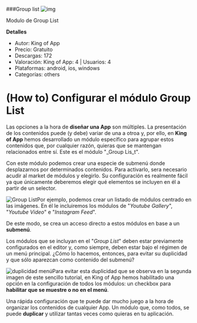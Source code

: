 ###Group list
![img](http://resources.kingofapp.com/modules/grouplist/images/grouplist_list.png)

Modulo de Group List

**Detalles**
- Autor: King of App
- Precio: Gratuito
- Descargas: 172
- Valoración: King of App: 4 | Usuarios: 4
- Plataformas: android, ios, windows
- Categorías: others


# **(How to) Configurar el módulo Group List**

Las opciones a la hora de **diseñar una App** son múltiples. La presentación de los contenidos puede (y debe) variar de una a otroa y, por ello, en **King of App** hemos desarrollado un módulo específico para agrupar estos contenidos que, por cualquier razón, quieras que se mantengan relacionados entre sí. Este es el módulo "_Group Lis_t".

Con este módulo podemos crear una especie de submenú donde desplazarnos por determinados contenidos. Para activarlo, sera necesario acudir al market de módulos y elegirlo. Su configuración es realmente fácil ya que únicamente deberemos elegir qué elementos se incluyen en él a partir de un selector.

![Group List](http://kingofapp.es/wp-content/uploads/2015/12/Group-List-300x159.png)Por ejemplo, podemos crear un listado de módulos centrado en las imágenes. En él le incluiremos los módulos de "_Youtube Gallery_", "_Youtube Video_" e "_Instagram Feed_".

De este modo, se crea un acceso directo a estos módulos en base a un **submenú**.

Los módulos que se incluyan en el "_Group List_" deben estar previamente configurados en el editor y, como siempre, deben estar bajo el régimen de un menú principal. ¿Cómo lo hacemos, entonces, para evitar su duplicidad y que sólo aparezcan como contenido del submenú?

![duplicidad menú](http://kingofapp.es/wp-content/uploads/2015/12/duplicidad-menú1-300x159.png)Para evitar esta duplicidad que se observa en la segunda imagen de este sencillo tutorial, en King of App hemos habilitado una opción en la configuración de todos los módulos: un checkbox para **habilitar que se muestre o no en el menú**.

Una rápida configuración que te puede dar mucho juego a la hora de organizar los contenidos de cualquier App. Un módulo que, como todos, se puede **duplicar** y utilizar tantas veces como quieras en tu aplicación.